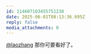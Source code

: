 ```yaml
---
id: 114607103455751238
date: 2025-06-01T08:13:36.695Z
reply: false
media_attachments: 0
---
```


[@laozhang](https://suo.si/@laozhang) 那你可要看好了。

